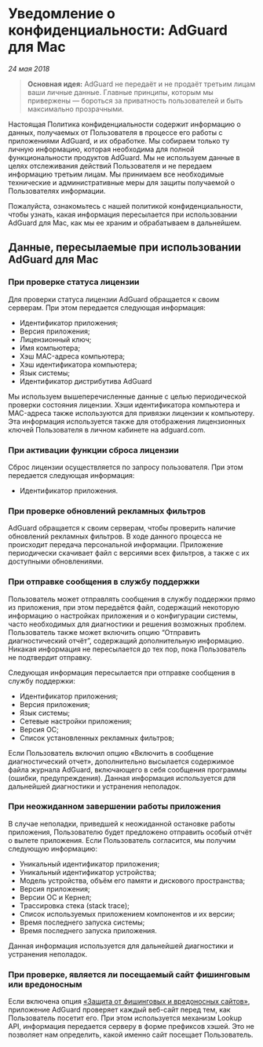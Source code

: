 # Уведомление о конфиденциальности: AdGuard для Mac
*24 мая 2018*
> **Основная идея:** AdGuard не передаёт и не продаёт третьим лицам ваши личные данные. Главные принципы, которым мы привержены — бороться за приватность пользователей и быть максимально прозрачными.

Настоящая Политика конфиденциальности содержит информацию о данных, получаемых от Пользователя в процессе его работы с приложениями AdGuard, и их обработке. Мы собираем только ту личную информацию, которая необходима для полной функциональности продуктов AdGuard. Мы не используем данные в целях отслеживания действий Пользователя и не передаем информацию третьим лицам. Мы принимаем все необходимые технические и административные меры для защиты получаемой о Пользователях информации.

Пожалуйста, ознакомьтесь с нашей политикой конфиденциальности, чтобы узнать, какая информация пересылается при использовании AdGuard для Mac, как мы ее храним и обрабатываем в дальнейшем.

## Данные, пересылаемые при использовании AdGuard для Mac

### При проверке статуса лицензии

Для проверки статуса лицензии AdGuard обращается к своим серверам. При этом передается следующая информация:

* Идентификатор приложения;
* Версия приложения;
* Лицензионный ключ;
* Имя компьютера;
* Хэш MAC-адреса компьютера;
* Хэш идентификатора компьютера;
* Язык системы;
* Идентификатор дистрибутива AdGuard

Мы используем вышеперечисленные данные с целью периодической проверки состояния лицензии. Хэши идентификатора компьютера и MAC-адреса также используются для привязки лицензии к компьютеру. Эта информация используется также для отображения лицензионных ключей Пользователя в личном кабинете на adguard.com.


### При активации функции сброса лицензии

Сброс лицензии осуществляется по запросу пользователя. При этом передается следующая информация:

* Идентификатор приложения.

### При проверке обновлений рекламных фильтров

AdGuard обращается к своим серверам, чтобы проверить наличие обновлений рекламных фильтров. В ходе данного процесса не происходит передача персональной информации. Приложение периодически скачивает файл с версиями всех фильтров, а также с их доступными обновлениями.

### При отправке сообщения в службу поддержки

Пользователь может отправлять сообщения в службу поддержки прямо из приложения, при этом передаётся файл, содержащий некоторую информацию о настройках приложения и о конфигурации системы, часто необходимых для диагностики и решения возможных проблем. Пользователь также может включить опцию “Отправить диагностический отчёт”, содержащий дополнительную информацию. Никакая информация не пересылается до тех пор, пока Пользователь не подтвердит отправку.

Следующая информация пересылается при отправке сообщения в службу поддержки:

* Идентификатор приложения;
* Версия приложения;
* Язык системы;
* Сетевые настройки приложения;
* Версия ОС;
* Список установленных рекламных фильтров;

Если Пользователь включил опцию «Включить в сообщение диагностический отчет», дополнительно высылается содержимое файла журнала AdGuard, включающего в себя сообщения программы (ошибки, предупреждения). Данная информация используется для дальнейшей диагностики и устранения неполадок.

### При неожиданном завершении работы приложения

В случае неполадки, приведшей к неожиданной остановке работы приложения, Пользователю будет предложено отправить особый отчёт о вылете приложения. Если Пользователь согласится, мы получим следующую информацию:

* Уникальный идентификатор приложения;
* Уникальный идентификатор устройства;
* Модель устройства, объём его памяти и дискового пространства;
* Версия приложения;
* Версии ОС и Кернел;
* Трассировка стека (stack trace);
* Список используемых приложением компонентов и их версии;
* Время последнего запуска системы;
* Время последнего запуска приложения.

Данная информация используется для дальнейшей диагностики и устранения неполадок.

### При проверке, является ли посещаемый сайт фишинговым или вредоносным

Если включена опция [«Защита от фишинговых и вредоносных сайтов»](https://kb.adguard.com/ru/general/how-malware-protection-works), приложение AdGuard проверяет каждый веб-сайт перед тем, как Пользователь посетит его. При этом используется механизм Lookup API, информация передается серверу в форме префиксов хэшей. Это не позволяет нам определить, какой именно сайт посещает Пользователь.
